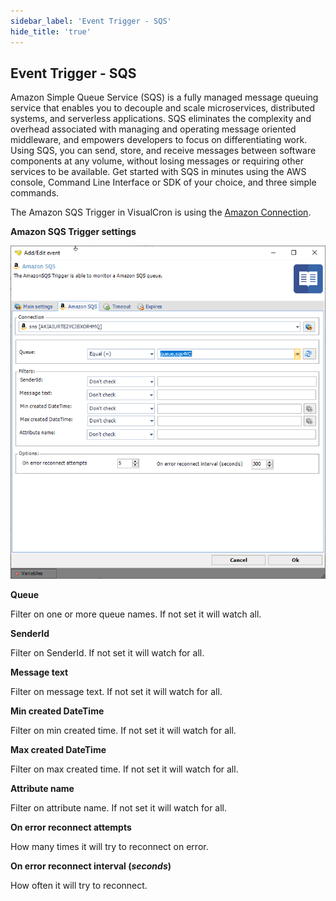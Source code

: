 ```yaml
---
sidebar_label: 'Event Trigger - SQS'
hide_title: 'true'
---
```


## Event Trigger - SQS

Amazon Simple Queue Service (SQS) is a fully managed message queuing service that enables you to decouple and scale microservices, distributed systems, and serverless applications. SQS eliminates the complexity and overhead associated with managing and operating message oriented middleware, and empowers developers to focus on differentiating work. Using SQS, you can send, store, and receive messages between software components at any volume, without losing messages or requiring other services to be available. Get started with SQS in minutes using the AWS console, Command Line Interface or SDK of your choice, and three simple commands.
 
The Amazon SQS Trigger in VisualCron is using the [Amazon Connection](../server/connection-amazon).
 
**Amazon SQS Trigger settings**

![](../../../static/img/amazon_sqs_trigger.png)

**Queue**

Filter on one or more queue names. If not set it will watch all.
 
**SenderId**

Filter on SenderId. If not set it will watch for all.
 
**Message text**

Filter on message text. If not set it will watch for all.
 
**Min created DateTime**

Filter on min created time. If not set it will watch for all.
 
**Max created DateTime**

Filter on max created time. If not set it will watch for all.
 
**Attribute name**

Filter on attribute name. If not set it will watch for all.
 
**On error reconnect attempts**

How many times it will try to reconnect on error.
 
**On error reconnect interval (_seconds_)**

How often it will try to reconnect.
